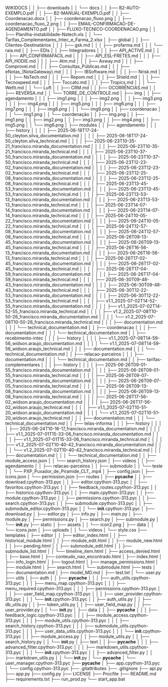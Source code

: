 WIKIDOCS
│
│  ├── downloads
│  │  └── docs
│  │     ├── B2-AUTO-EXEMPLO.pdf
│  │     ├── B2-MANUAL-EXEMPLO.pdf
│  │     ├── Coordenacao.docx
│  │     ├── coordenacao_fluxo.png
│  │     ├── coordenacao_fluxo_2.png
│  │     ├── EMAIL-CONFIRMACAO-DE-AGENDAMENTO.pdf
│  │     ├── FLUXO-TECNICO-COORDENACAO.png
│  │     ├── Planilha-instabilidade-Nstech.xls
│  │     └── Tarifas_Complementares_Intec_e_Farma_2.xlsx
│  ├── global
│  │  ├── Clientes-Destinatários
│  │  │  ├── gsk.md
│  │  │  ├── profarma.md
│  │  │  └── raia.md
│  │  ├── EDIs
│  │  ├── Integradores
│  │  │  ├── API_ACTIVE.md
│  │  │  ├── API_CONFIRMAFACIL.md
│  │  │  ├── API_ESL-FRETES.md
│  │  │  ├── API_HODIE.md
│  │  │  ├── Atm.md
│  │  │  ├── Axway.md
│  │  │  ├── Comprovei.md
│  │  │  ├── Consultas_Públicas.md
│  │  │  ├── eNotas_(NotaGateway).md
│  │  │  ├── IBSoftware.md
│  │  │  ├── Nrisk.md
│  │  │  ├── NsTech.md
│  │  │  ├── Repom.md
│  │  │  ├── Shield.md
│  │  │  ├── Tecnospeed.md
│  │  │  ├── Toccato.md
│  │  │  ├── Tropics.md
│  │  │  └── Wefit.md
│  │  └── Luft
│  │     ├── CRM.md
│  │     ├── OCORRÊNCIAS.md
│  │     ├── REVERSA.md
│  │     └── TORRE_DE_CONTROLE.md
│  ├── img
│  │  ├── agendamento
│  │  │  ├── img1.png
│  │  │  ├── img2.png
│  │  │  ├── img3.png
│  │  │  ├── img4.png
│  │  │  ├── img5.png
│  │  │  ├── img6.png
│  │  │  ├── img7.png
│  │  │  ├── img8.png
│  │  │  └── img9.png
│  │  ├── coordenacao
│  │  │  └── img1.png
│  │  └── coordenação
│  │     ├── img.png
│  │     ├── img1.png
│  │     ├── img2.png
│  │     ├── img3.png
│  │     ├── img4.png
│  │     ├── img5.png
│  │     └── img6.png
│  ├── modules
│  │  ├── agendamento
│  │  │  ├── history
│  │  │  │  ├── 2025-06-18T17-24-50_cleyton.silva_documentation.md
│  │  │  │  ├── 2025-06-18T17-24-50_cleyton.silva_technical.md
│  │  │  │  ├── 2025-06-23T10-35-21_francisco.miranda_documentation.md
│  │  │  │  ├── 2025-06-23T10-35-21_francisco.miranda_technical.md
│  │  │  │  ├── 2025-06-23T10-37-50_francisco.miranda_documentation.md
│  │  │  │  ├── 2025-06-23T10-37-50_francisco.miranda_technical.md
│  │  │  │  ├── 2025-06-23T12-23-02_francisco.miranda_documentation.md
│  │  │  │  ├── 2025-06-23T12-23-02_francisco.miranda_technical.md
│  │  │  │  ├── 2025-06-23T12-25-08_francisco.miranda_documentation.md
│  │  │  │  ├── 2025-06-23T12-25-08_francisco.miranda_technical.md
│  │  │  │  ├── 2025-06-23T13-45-53_francisco.miranda_documentation.md
│  │  │  │  ├── 2025-06-23T13-45-53_francisco.miranda_technical.md
│  │  │  │  ├── 2025-06-23T13-53-13_francisco.miranda_documentation.md
│  │  │  │  ├── 2025-06-23T13-53-13_francisco.miranda_technical.md
│  │  │  │  ├── 2025-06-23T14-07-14_francisco.miranda_documentation.md
│  │  │  │  ├── 2025-06-23T14-07-14_francisco.miranda_technical.md
│  │  │  │  ├── 2025-06-24T10-05-22_francisco.miranda_documentation.md
│  │  │  │  ├── 2025-06-24T10-05-22_francisco.miranda_technical.md
│  │  │  │  ├── 2025-06-24T12-57-08_francisco.miranda_documentation.md
│  │  │  │  ├── 2025-06-24T12-57-08_francisco.miranda_technical.md
│  │  │  │  ├── 2025-06-26T09-13-45_francisco.miranda_documentation.md
│  │  │  │  ├── 2025-06-26T09-13-45_francisco.miranda_technical.md
│  │  │  │  ├── 2025-06-26T16-56-13_francisco.miranda_documentation.md
│  │  │  │  ├── 2025-06-26T16-56-13_francisco.miranda_technical.md
│  │  │  │  ├── 2025-06-26T17-02-45_francisco.miranda_documentation.md
│  │  │  │  ├── 2025-06-26T17-02-45_francisco.miranda_technical.md
│  │  │  │  ├── 2025-06-26T17-04-59_francisco.miranda_documentation.md
│  │  │  │  ├── 2025-06-26T17-04-59_francisco.miranda_technical.md
│  │  │  │  ├── 2025-06-30T09-48-43_francisco.miranda_documentation.md
│  │  │  │  ├── 2025-06-30T09-48-43_francisco.miranda_technical.md
│  │  │  │  ├── 2025-06-30T12-22-53_francisco.miranda_documentation.md
│  │  │  │  ├── 2025-06-30T12-22-53_francisco.miranda_technical.md
│  │  │  │  ├── v1.1_2025-07-02T14-52-55_francisco.miranda_documentation.md
│  │  │  │  ├── v1.1_2025-07-02T14-52-55_francisco.miranda_technical.md
│  │  │  │  ├── v1.2_2025-07-08T10-50-26_francisco.miranda_documentation.md
│  │  │  │  └── v1.2_2025-07-08T10-50-26_francisco.miranda_technical.md
│  │  │  ├── documentation.md
│  │  │  └── technical_documentation.md
│  │  ├── coordenacao
│  │  │  ├── documentation.md
│  │  │  └── technical_documentation.md
│  │  ├── recebimento-intec
│  │  │  ├── history
│  │  │  │  ├── v1.1_2025-07-08T14-59-56_widson.araujo_documentation.md
│  │  │  │  └── v1.1_2025-07-08T14-59-56_widson.araujo_technical.md
│  │  │  ├── documentation.md
│  │  │  └── technical_documentation.md
│  │  ├── relacao-parceiros
│  │  │  ├── documentation.md
│  │  │  └── technical_documentation.md
│  │  ├── tarifas-complementares
│  │  │  ├── history
│  │  │  │  ├── 2025-06-26T09-01-55_francisco.miranda_documentation.md
│  │  │  │  ├── 2025-06-26T09-01-55_francisco.miranda_technical.md
│  │  │  │  ├── 2025-06-26T09-07-05_francisco.miranda_documentation.md
│  │  │  │  ├── 2025-06-26T09-07-05_francisco.miranda_technical.md
│  │  │  │  ├── 2025-06-26T09-13-08_francisco.miranda_documentation.md
│  │  │  │  ├── 2025-06-26T09-13-08_francisco.miranda_technical.md
│  │  │  │  ├── 2025-06-26T17-56-02_widson.araujo_documentation.md
│  │  │  │  ├── 2025-06-26T17-56-02_widson.araujo_technical.md
│  │  │  │  ├── v1.1_2025-07-02T10-51-20_widson.araujo_documentation.md
│  │  │  │  └── v1.1_2025-07-02T10-51-20_widson.araujo_technical.md
│  │  │  ├── documentation.md
│  │  │  └── technical_documentation.md
│  │  ├── telas-informa
│  │  │  ├── history
│  │  │  │  ├── 2025-06-24T10-16-17_francisco.miranda_documentation.md
│  │  │  │  ├── v1.1_2025-07-01T15-33-06_francisco.miranda_documentation.md
│  │  │  │  ├── v1.1_2025-07-01T15-33-06_francisco.miranda_technical.md
│  │  │  │  ├── v1.2_2025-07-02T10-40-42_francisco.miranda_documentation.md
│  │  │  │  └── v1.2_2025-07-02T10-40-42_francisco.miranda_technical.md
│  │  │  ├── documentation.md
│  │  │  └── technical_documentation.md
│  │  ├── module_access.json
│  │  └── search_history.json
│  ├── videos
│  │  ├── agendamento
│  │  ├── relacao-parceiros
│  │  ├── submodulo
│  │  └── teste
│  │     └── PXP_Puxador_de_Piramide_CLT_.mp4
│  ├── config.json
│  ├── icons.json
│  └── permission.json
├── routes
│  ├── __pycache__
│  │  ├── download.cpython-313.pyc
│  │  ├── editor.cpython-313.pyc
│  │  ├── favoritos.cpython-313.pyc
│  │  ├── feedback_routes.cpython-313.pyc
│  │  ├── historico.cpython-313.pyc
│  │  ├── main.cpython-313.pyc
│  │  ├── module.cpython-313.pyc
│  │  ├── permissions.cpython-313.pyc
│  │  ├── search.cpython-313.pyc
│  │  ├── submodule.cpython-313.pyc
│  │  ├── submodule_editor.cpython-313.pyc
│  │  └── __init__.cpython-313.pyc
│  ├── download.py
│  ├── editor.py
│  ├── info.py
│  ├── main.py
│  ├── module.py
│  ├── permissions.py
│  ├── search.py
│  ├── submodule.py
│  └── __init__.py
├── static
│  ├── assets
│  │  └── icon2.png
│  ├── data
│  │  └── icons.json
│  ├── uploads
│  │  └── videos
│  └── style.css
├── templates
│  ├── editor
│  │  ├── editor_index.html
│  │  ├── historical_module.html
│  │  ├── module_edit.html
│  │  ├── module_new.html
│  │  ├── pending.html
│  │  ├── submodule_edit.html
│  │  ├── submodule_list.html
│  │  └── timeline_item.html
│  ├── access_denied.html
│  ├── base.html
│  ├── conteudo_nao_encontrado.html
│  ├── index.html
│  ├── info_login.html
│  ├── logout.html
│  ├── manage_permissions.html
│  ├── module.html
│  ├── search.html
│  └── submodule.html
├── tests
│  ├── documentation.md
│  ├── model_MD.md
│  ├── test.txt
│  └── user.py
├── utils
│  ├── auth
│  │  ├── __pycache__
│  │  │  ├── auth_utils.cpython-313.pyc
│  │  │  ├── menu_map.cpython-313.pyc
│  │  │  ├── menu_required.cpython-313.pyc
│  │  │  ├── permissions.cpython-313.pyc
│  │  │  ├── user_field_map.cpython-313.pyc
│  │  │  ├── user_provider.cpython-313.pyc
│  │  │  └── __init__.cpython-313.pyc
│  │  ├── auth_utils.py
│  │  ├── db_utils.py
│  │  ├── token_utils.py
│  │  ├── user_field_map.py
│  │  ├── user_provider.py
│  │  └── __init__.py
│  ├── data
│  │  ├── __pycache__
│  │  │  ├── feedback_logic.cpython-313.pyc
│  │  │  ├── module_access.cpython-313.pyc
│  │  │  ├── module_utils.cpython-313.pyc
│  │  │  ├── search_history.cpython-313.pyc
│  │  │  ├── submodule_utils.cpython-313.pyc
│  │  │  ├── user_data_utils.cpython-313.pyc
│  │  │  └── __init__.cpython-313.pyc
│  │  ├── module_access.py
│  │  ├── module_utils.py
│  │  ├── search_history.py
│  │  └── __init__.py
│  ├── text
│  │  ├── __pycache__
│  │  │  ├── advanced_filter.cpython-313.pyc
│  │  │  ├── markdown_utils.cpython-313.pyc
│  │  │  └── __init__.cpython-313.pyc
│  │  ├── advanced_filter.py
│  │  ├── markdown_utils.py
│  │  └── __init__.py
│  └── __pycache__
│     └── user_manager.cpython-313.pyc
├── __pycache__
│  ├── app.cpython-313.pyc
│  └── config.cpython-313.pyc
├── .gitattributes
├── .gitignore
├── api.py
├── app.py
├── config.py
├── LICENSE
├── Procfile
├── README.md
├── requirements.txt
├── run_prod.py
└── start_app.bat
